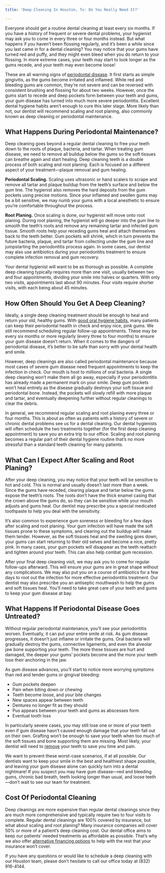 ```yaml
---
title: 'Deep Cleaning In Houston, Tx: Do You Really Need It?'

---
```

Everyone should get a routine dental cleaning at least every six months. If you have a history of frequent or severe dental problems, your hygienist may ask you to come in every three or four months instead. But what happens if you haven’t been flossing regularly, and it’s been a while since you last came in for a dental cleaning? You may notice that your gums have turned red and puffy, and they might even bleed when you do return to your flossing. In more extreme cases, your teeth may start to look longer as the gums recede, and your teeth may even become loose!

These are all warning signs of [periodontal disease](https://www.nudentistry.com/houston-tx/emergency-dentistry/gingivitis/). It first starts as simple gingivitis, as the gums become irritated and inflamed. While red and bleeding gums are common, they’re not severe and can be reversed with consistent brushing and flossing for about two weeks. However, once the gums start to recede and deep pockets form between your teeth and gums, your gum disease has turned into much more severe periodontitis. Excellent dental hygiene habits aren’t enough to cure this later stage. More likely than not, our dentist will recommend scaling and root planing, also commonly known as deep cleaning or periodontal maintenance.

## What Happens During Periodontal Maintenance?

Deep cleaning goes beyond a regular dental cleaning to free your teeth down to the roots of plaque, bacteria, and tartar. When treating gum disease, we need to remove all buildup below the gums so the soft tissues can breathe again and start healing. Deep cleaning teeth is a double process of both scaling and root planing. Each is focused on a different aspect of your treatment—plaque removal and gum healing.

**Periodontal Scaling.** Scaling uses ultrasonic or hand scalers to scrape and remove all tartar and plaque buildup from the teeth’s surface and below the gum line. The hygienist also removes the hard deposits from the gum pockets using precise motions. Since your inflamed and swollen gums may be a bit sensitive, we may numb your gums with a local anesthetic to ensure you’re comfortable throughout the process.

**Root Planing.** Once scaling is done, our hygienist will move onto root planing. During root planing, the hygienist will go deeper into the gum line to smooth the teeth’s roots and remove any remaining tartar and infected gum tissue. Smooth roots help your receding gums heal and attach themselves back to the teeth better. Gum pockets will shrink, which in turn prevents the future bacteria, plaque, and tartar from collecting under the gum line and jumpstarting the periodontitis process again. In some cases, our dentist may also use antibiotics during your periodontitis treatment to ensure complete infection removal and gum recovery.

Your dental hygienist will want to be as thorough as possible. A complete deep cleaning typically requires more than one visit, usually between two and four appointments, dividing your smile into halves or quarters. With only two visits, appointments last about 90 minutes. Four visits require shorter visits, with each being about 45 minutes.

## How Often Should You Get A Deep Cleaning?

Ideally, a single deep cleaning treatment should be enough to heal and return your old, healthy gums. With [good oral hygiene habits](https://www.medicalnewstoday.com/articles/324708), many patients can keep their periodontal health in check and enjoy nice, pink gums. We still recommend scheduling regular follow-up appointments. These may be every six months or more regularly (every three to four months) to ensure your gum disease doesn’t return. When it comes to the dangers of periodontal disease, it’s better to be safe than sorry with your dental health and smile.

However, deep cleanings are also called periodontal maintenance because most cases of severe gum disease need frequent appointments to keep the infection in check. Our mouth is host to millions of oral bacteria. A single deep cleaning won’t make them all go away, especially if your periodontitis has already made a permanent mark on your smile. Deep gum pockets won’t heal entirely as the disease gradually destroys your soft tissue and periodontal bone. Instead, the pockets will slowly refill with more plaque and tartar, and eventually deepening further without regular cleanings to clear the debris.

In general, we recommend regular scaling and root planing every three or four months. This is about as often as patients with a history of severe or chronic dental problems see us for a dental cleaning. Our dental hygienists will often schedule the two treatments together (for the first deep cleaning appointment) to save you an extra trip to our office. Scaling and root planing becomes a regular part of their dental hygiene routine that’s no more stressful than a standard teeth cleaning for many patients.

## What Can I Expect After Scaling and Root Planing?

After your deep cleaning, you may notice that your teeth will be sensitive to hot and cold. This is normal and usually doesn’t last more than a week. Since the gums have receded, clearing plaque and tartar below the gums expose the teeth’s roots. The roots don’t have the thick enamel casing that the crown above the gums do, so they can be sensitive while your mouth adjusts and gums heal. Our dentist may prescribe you a special medicated toothpaste to help you deal with the sensitivity.

It’s also common to experience gum soreness or bleeding for a few days after scaling and root planing. Your gum infection will have made the soft tissues prone to these symptoms, and clearing out the buildup will make them tender. However, as the soft tissues heal and the swelling goes down, your gums can start returning to their old selves and become a nice, pretty pink. In many cases, your gum pockets will disappear as the teeth reattach and tighten around your teeth. This can also help combat gum recession.

After your final deep cleaning visit, we may ask you to come for regular follow-ups afterward. This will ensure your gums are in great shape without any complications. We may also put you on a course of antibiotics for a few days to root out the infection for more effective periodontitis treatment. Our dentist may also prescribe you an antiseptic mouthwash to help the gums and soft tissues heal. You’ll need to take great care of your teeth and gums to keep your gum disease at bay.

## What Happens If Periodontal Disease Goes Untreated?

Without regular periodontal maintenance, you’ll see your periodontitis worsen. Eventually, it can put your entire smile at risk. As gum disease progresses, it doesn’t just inflame or irritate the gums. Oral bacteria will gradually destroy the gums, connective ligaments, and even the alveolar jaw bone supporting your teeth. The more these tissues are hurt and damaged, the deeper your gums’ pockets become and the more your teeth lose their anchoring in the jaw.

As gum disease advances, you’ll start to notice more worrying symptoms than red and tender gums or gingival bleeding:

* Gum pockets deepen
* Pain when biting down or chewing
* Teeth become loose, and your bite changes
* New spaces appear between teeth
* Dentures no longer fit as they should
* Pus appears between your teeth and gums as abscesses form
* Eventual tooth loss

In particularly severe cases, you may still lose one or more of your teeth even if gum disease hasn’t caused enough damage that your teeth fall out on their own. Grafting won’t be enough to save your teeth when too much of the soft tissues and bone supporting them are missing. Most likely, your dentist will need to [remove](https://www.nudentistry.com/houston-tx/emergency-dentistry/tooth-extraction/) your teeth to save you time and pain.

We want to prevent these worst-case scenarios, if at all possible. Our dentists want to keep your smile in the best and healthiest shape possible, and leaving your gum disease alone can quickly turn into a dental nightmare! If you suspect you may have gum disease—red and bleeding gums, chronic bad breath, teeth looking longer than usual, and loose teeth—don’t wait to see our team for treatment.

## Cost Of Periodontal Cleaning

Deep cleanings are more expensive than regular dental cleanings since they are much more comprehensive and typically require two to four visits to complete. Regular dental cleanings are 100% covered by insurance, but what about scaling and root planing? Many insurance companies will cover 50% or more of a patient’s deep cleaning cost. Our dental office aims to keep our patients’ needed treatments as affordable as possible. That’s why we also offer [alternative financing options](https://www.nudentistry.com/dental-financing/) to help with the rest that your insurance won’t cover.

If you have any questions or would like to schedule a deep cleaning with our Houston team, please don’t hesitate to call our office today at (832) 916-4144.